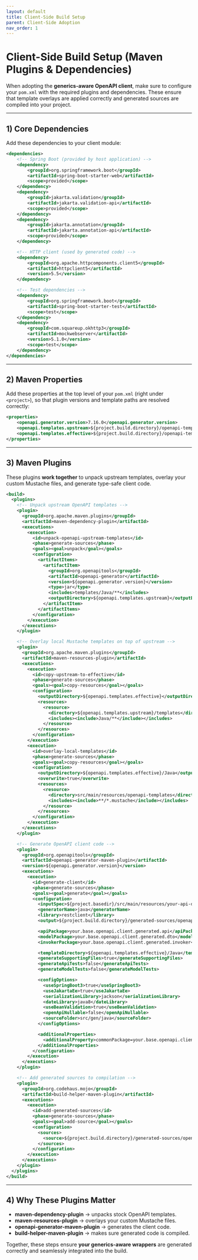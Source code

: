 ```yaml
---
layout: default
title: Client-Side Build Setup
parent: Client-Side Adoption
nav_order: 1
---
```


# Client-Side Build Setup (Maven Plugins & Dependencies)

When adopting the **generics-aware OpenAPI client**, make sure to configure your `pom.xml` with the required plugins and
dependencies. These ensure that template overlays are applied correctly and generated sources are compiled into your
project.

---

## 1) Core Dependencies

Add these dependencies to your client module:

```xml
<dependencies>
    <!-- Spring Boot (provided by host application) -->
    <dependency>
        <groupId>org.springframework.boot</groupId>
        <artifactId>spring-boot-starter-web</artifactId>
        <scope>provided</scope>
    </dependency>
    <dependency>
        <groupId>jakarta.validation</groupId>
        <artifactId>jakarta.validation-api</artifactId>
        <scope>provided</scope>
    </dependency>
    <dependency>
        <groupId>jakarta.annotation</groupId>
        <artifactId>jakarta.annotation-api</artifactId>
        <scope>provided</scope>
    </dependency>

    <!-- HTTP client (used by generated code) -->
    <dependency>
        <groupId>org.apache.httpcomponents.client5</groupId>
        <artifactId>httpclient5</artifactId>
        <version>5.5</version>
    </dependency>

    <!-- Test dependencies -->
    <dependency>
        <groupId>org.springframework.boot</groupId>
        <artifactId>spring-boot-starter-test</artifactId>
        <scope>test</scope>
    </dependency>
    <dependency>
        <groupId>com.squareup.okhttp3</groupId>
        <artifactId>mockwebserver</artifactId>
        <version>5.1.0</version>
        <scope>test</scope>
    </dependency>
</dependencies>
```

---

## 2) Maven Properties

Add these properties at the top level of your `pom.xml` (right under `<project>`), so that plugin versions and template
paths are resolved correctly:

```xml
<properties>
    <openapi.generator.version>7.16.0</openapi.generator.version>
    <openapi.templates.upstream>${project.build.directory}/openapi-templates-upstream</openapi.templates.upstream>
    <openapi.templates.effective>${project.build.directory}/openapi-templates-effective</openapi.templates.effective>
</properties>
```

---

## 3) Maven Plugins

These plugins **work together** to unpack upstream templates, overlay your custom Mustache files, and generate type-safe
client code.

```xml
<build>
  <plugins>
    <!-- Unpack upstream OpenAPI templates -->
    <plugin>
      <groupId>org.apache.maven.plugins</groupId>
      <artifactId>maven-dependency-plugin</artifactId>
      <executions>
        <execution>
          <id>unpack-openapi-upstream-templates</id>
          <phase>generate-sources</phase>
          <goals><goal>unpack</goal></goals>
          <configuration>
            <artifactItems>
              <artifactItem>
                <groupId>org.openapitools</groupId>
                <artifactId>openapi-generator</artifactId>
                <version>${openapi.generator.version}</version>
                <type>jar</type>
                <includes>templates/Java/**</includes>
                <outputDirectory>${openapi.templates.upstream}</outputDirectory>
              </artifactItem>
            </artifactItems>
          </configuration>
        </execution>
      </executions>
    </plugin>

    <!-- Overlay local Mustache templates on top of upstream -->
    <plugin>
      <groupId>org.apache.maven.plugins</groupId>
      <artifactId>maven-resources-plugin</artifactId>
      <executions>
        <execution>
          <id>copy-upstream-to-effective</id>
          <phase>generate-sources</phase>
          <goals><goal>copy-resources</goal></goals>
          <configuration>
            <outputDirectory>${openapi.templates.effective}</outputDirectory>
            <resources>
              <resource>
                <directory>${openapi.templates.upstream}/templates</directory>
                <includes><include>Java/**</include></includes>
              </resource>
            </resources>
          </configuration>
        </execution>
        <execution>
          <id>overlay-local-templates</id>
          <phase>generate-sources</phase>
          <goals><goal>copy-resources</goal></goals>
          <configuration>
            <outputDirectory>${openapi.templates.effective}/Java</outputDirectory>
            <overwrite>true</overwrite>
            <resources>
              <resource>
                <directory>src/main/resources/openapi-templates</directory>
                <includes><include>**/*.mustache</include></includes>
              </resource>
            </resources>
          </configuration>
        </execution>
      </executions>
    </plugin>

    <!-- Generate OpenAPI client code -->
    <plugin>
      <groupId>org.openapitools</groupId>
      <artifactId>openapi-generator-maven-plugin</artifactId>
      <version>${openapi.generator.version}</version>
      <executions>
        <execution>
          <id>generate-client</id>
          <phase>generate-sources</phase>
          <goals><goal>generate</goal></goals>
          <configuration>
            <inputSpec>${project.basedir}/src/main/resources/your-api-docs.yaml</inputSpec>
            <generatorName>java</generatorName>
            <library>restclient</library>
            <output>${project.build.directory}/generated-sources/openapi</output>

            <apiPackage>your.base.openapi.client.generated.api</apiPackage>
            <modelPackage>your.base.openapi.client.generated.dto</modelPackage>
            <invokerPackage>your.base.openapi.client.generated.invoker</invokerPackage>

            <templateDirectory>${openapi.templates.effective}/Java</templateDirectory>
            <generateSupportingFiles>true</generateSupportingFiles>
            <generateApiTests>false</generateApiTests>
            <generateModelTests>false</generateModelTests>

            <configOptions>
              <useSpringBoot3>true</useSpringBoot3>
              <useJakartaEe>true</useJakartaEe>
              <serializationLibrary>jackson</serializationLibrary>
              <dateLibrary>java8</dateLibrary>
              <useBeanValidation>true</useBeanValidation>
              <openApiNullable>false</openApiNullable>
              <sourceFolder>src/gen/java</sourceFolder>
            </configOptions>

            <additionalProperties>
              <additionalProperty>commonPackage=your.base.openapi.client.common</additionalProperty>
            </additionalProperties>
          </configuration>
        </execution>
      </executions>
    </plugin>

    <!-- Add generated sources to compilation -->
    <plugin>
      <groupId>org.codehaus.mojo</groupId>
      <artifactId>build-helper-maven-plugin</artifactId>
      <executions>
        <execution>
          <id>add-generated-sources</id>
          <phase>generate-sources</phase>
          <goals><goal>add-source</goal></goals>
          <configuration>
            <sources>
              <source>${project.build.directory}/generated-sources/openapi/src/gen/java</source>
            </sources>
          </configuration>
        </execution>
      </executions>
    </plugin>
  </plugins>
</build>
```

---

## 4) Why These Plugins Matter

* **maven-dependency-plugin** → unpacks stock OpenAPI templates.
* **maven-resources-plugin** → overlays your custom Mustache files.
* **openapi-generator-maven-plugin** → generates the client code.
* **build-helper-maven-plugin** → makes sure generated code is compiled.

Together, these steps ensure **your generics-aware wrappers** are generated correctly and seamlessly integrated into the
build.
